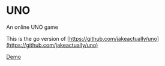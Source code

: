 # UNO

An online UNO game

This is the go version of [https://github.com/jakeactually/uno](https://github.com/jakeactually/uno)

[Demo](http://jakeactually.com:4000/)
